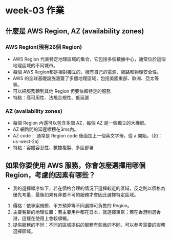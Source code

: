 # week-03 作業

## 什麼是 AWS Region, AZ (availability zones)
### AWS Region(現有26個 Region)
- AWS Region 代表特定地理區域的集合，它包括多個數據中心，通常位於這個地理區域的不同城市。
- 每個 AWS Region都是相對獨立的，擁有自己的電源、網路和物理安全性。
- AWS 的全球基礎設施涵蓋了多個地理區域，包括美國東部、歐洲、亞太等等。
- 可以把服務轉到其他 Region 但要依賴特定的服務 
- 特點：高可用性、法規合規性、低延遲

### AZ (availability zones)
- 每個 Region 內還可以包含多個 AZ，每個 AZ 是一個獨立的大機房。
- AZ 網路間的延遲標榜在3ms內。
- AZ code： 通常是 Region code 後面加上一個英文字母，從 a 開始。（如：us-west-2a)
- 特點：容錯容忍性、數據複製、多區部署

## 如果你要使用 AWS 服務，你會怎麼選擇用哪個 Region，考慮的因素有哪些？
- 我的選擇順序如下，若在價格合理的情況下選擇較近的區域，反之則以價格為優先考量，最後如果有非要不可的服務才會因此選擇特定區域。
1. 價格：依專案規模、甲方預算等不同選擇可負擔的 Region。
2. 主要客群的地理位置：若主要用戶都在日本，就選擇東京；若在香港則選香港，這樣在使用上會較順暢。
3. 提供服務的不同：不同的區域提供的服務有些微的不同，可以參考需要的服務選擇區域。
